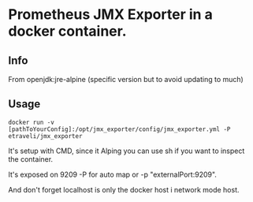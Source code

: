 # Prometheus JMX Exporter in a docker container.

## Info
From openjdk:jre-alpine (specific version but to avoid updating to much)

## Usage
`docker run -v [pathToYourConfig]:/opt/jmx_exporter/config/jmx_exporter.yml -P etraveli/jmx_exporter`

It's setup with CMD, since it Alping you can use sh if you want to inspect the container.

It's exposed on 9209 -P for auto map or -p "externalPort:9209".

And don't forget localhost is only the docker host i network mode host.
